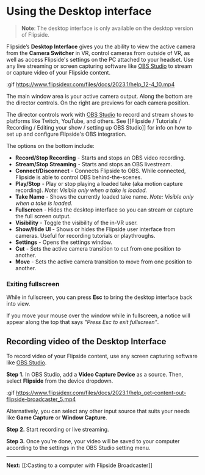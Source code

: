 # Using the Desktop interface

>**Note**: The desktop interface is only available on the desktop version of Flipside.

Flipside’s **Desktop Interface** gives you the ability to view the active camera from the **Camera Switcher** in VR, control cameras from outside of VR, as well as access Flipside's settings on the PC attached to your headset. Use any live streaming or screen capturing software like [OBS Studio](https://obsproject.com/) to stream or capture video of your Flipside content.

:gif https://www.flipsidexr.com/files/docs/2023.1/help_12-4_10.mp4

The main window area is your active camera output. Along the bottom are the director controls. On the right are previews for each camera position.

The director controls work with [OBS Studio](https://obsproject.com/) to record and stream shows to platforms like Twitch, YouTube, and others. See [[Flipside / Tutorials / Recording / Editing your show / setting up OBS Studio]] for info on how to set up and configure Flipside's OBS integration.

The options on the bottom include:

* **Record/Stop Recording** - Starts and stops an OBS video recording.
* **Stream/Stop Streaming** - Starts and stops an OBS livestream.
* **Connect/Disconnect** - Connects Flipside to OBS. While connected, Flipside is able to control OBS behind-the-scenes.
* **Play/Stop** - Play or stop playing a loaded take (aka motion capture recording). _Note: Visible only when a take is loaded._
* **Take Name** - Shows the currently loaded take name. _Note: Visible only when a take is loaded._
* **Fullscreen** - Hides the desktop interface so you can stream or capture the full screen output.
* **Visibility** - Toggle the visibility of the in-VR user.
* **Show/Hide UI** - Shows or hides the Flipside user interface from cameras. Useful for recording tutorials or playthroughs.
* **Settings** - Opens the settings window.
* **Cut** - Sets the active camera transition to cut from one position to another.
* **Move** - Sets the active camera transition to move from one position to another.

### Exiting fullscreen

While in fullscreen, you can press **Esc** to bring the desktop interface back into view.

If you move your mouse over the window while in fullscreen, a notice will appear along the top that says _"Press Esc to exit fullscreen"_.


## Recording video of the Desktop Interface

To record video of your Flipside content, use any screen capturing software like [OBS Studio](https://obsproject.com/).

**Step 1.**  In OBS Studio, add a **Video Capture Device** as a source. Then, select **Flipside** from the device dropdown.

:gif https://www.flipsidexr.com/files/docs/2023.1/help_get-content-out-flipside-broadcaster_5.mp4

Alternatively, you can select any other input source that suits your needs like **Game Capture** or **Window Capture**.

**Step 2.** Start recording or live streaming.

**Step 3.** Once you’re done, your video will be saved to your computer according to the settings in the OBS Studio setting menu.

---

**Next:** [[:Casting to a computer with Flipside Broadcaster]]
